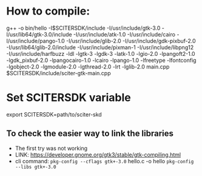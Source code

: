 # How to compile: 
g++ -o bin/hello -I$SCITERSDK/include -I/usr/include/gtk-3.0 -I/usr/lib64/gtk-3.0/include -I/usr/include/atk-1.0 -I/usr/include/cairo -I/usr/include/pango-1.0 -I/usr/include/glib-2.0 -I/usr/include/gdk-pixbuf-2.0 -I/usr/lib64/glib-2.0/include -I/usr/include/pixman-1 -I/usr/include/libpng12 -I/usr/include/harfbuzz -ldl -lgtk-3 -lgdk-3 -latk-1.0 -lgio-2.0 -lpangoft2-1.0 -lgdk_pixbuf-2.0 -lpangocairo-1.0 -lcairo -lpango-1.0 -lfreetype -lfontconfig -lgobject-2.0 -lgmodule-2.0 -lgthread-2.0 -lrt -lglib-2.0 main.cpp $SCITERSDK/include/sciter-gtk-main.cpp

# Set SCITERSDK variable
export SCITERSDK=path/to/sciter-skd

## To check the easier way to link the libraries

- The first try was not working 
- LINK: https://developer.gnome.org/gtk3/stable/gtk-compiling.html
- cli command: `pkg-config --cflags gtk+-3.0` hello.c -o hello `pkg-config --libs gtk+-3.0`
